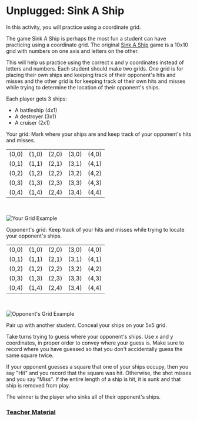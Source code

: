# Unplugged: Sink A Ship

In this activity, you will practice using a coordinate grid.

The game Sink A Ship is perhaps the most fun a student can have practicing using a coordinate grid. The original [Sink A Ship](https://www.bing.com/search?q=battleship+game) game is a 10x10 grid with numbers on one axis and letters on the other.

This will help us practice using the correct x and y coordinates instead of letters and numbers. Each student should make two grids. One grid is for placing their own ships and keeping track of their opponent's hits and misses and the other grid is for keeping track of their own hits and misses while trying to determine the location of their opponent's ships.

Each player gets 3 ships:

 * A battleship (4x1)
 * A destroyer (3x1)
 * A cruiser (2x1)

Your grid: Mark where your ships are and keep track of your opponent's hits and misses.

|       |       |       |       |       |
|  ---  |  ---  |  ---  |  ---  |  ---  |
| (0,0) | (1,0) | (2,0) | (3,0) | (4,0) |
| (0,1) | (1,1) | (2,1) | (3,1) | (4,1) |
| (0,2) | (1,2) | (2,2) | (3,2) | (4,2) |
| (0,3) | (1,3) | (2,3) | (3,3) | (4,3) |
| (0,4) | (1,4) | (2,4) | (3,4) | (4,4) |

<br />

![Your Grid Example](/static/courses/csintro1/sprites/your-grid.png)

Opponent's grid: Keep track of your hits and misses while trying to locate your opponent's ships.

|       |       |       |       |       |
|  ---  |  ---  |  ---  |  ---  |  ---  |
| (0,0) | (1,0) | (2,0) | (3,0) | (4,0) |
| (0,1) | (1,1) | (2,1) | (3,1) | (4,1) |
| (0,2) | (1,2) | (2,2) | (3,2) | (4,2) |
| (0,3) | (1,3) | (2,3) | (3,3) | (4,3) |
| (0,4) | (1,4) | (2,4) | (3,4) | (4,4) |

<br />

![Opponent's Grid Example](/static/courses/csintro1/sprites/opponents-grid.png)

Pair up with another student. Conceal your ships on your 5x5 grid.

Take turns trying to guess where your opponent's ships. Use x and y coordinates, in proper order to convey where your guess is. Make sure to record where you have guessed so that you don't accidentally guess the same square twice.

If your opponent guesses a square that one of your ships occupy, then you say "Hit" and you record that the square was hit. Otherwise, the shot misses and you say "Miss". If the entire length of a ship is hit, it is sunk and that ship is removed from play.

The winner is the player who sinks all of their opponent's ships.

### [Teacher Material](/courses/csintro1/about/teachers)
